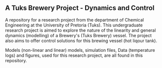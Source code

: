 ## A Tuks Brewery Project - Dynamics and Control 

A repository for a research project from the department of Chemical Engineering at the University of Pretoria (Tuks). This undergraduate research project is aimed to explore the nature of the linearity and general dynamics (modelling) of a Brewery's (Tuks Brewery) vessel. The project also aims to offer control solutions for this brewing vessel (hot liqour tank).

Models (non-linear and linear) models, simulation files, Data (temperature logs) and figures, used for this research project, are all found in this repository. 

